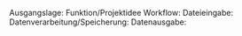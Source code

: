Ausgangslage:
Funktion/Projektidee
Workflow:
	Dateieingabe:
	Datenverarbeitung/Speicherung:
	Datenausgabe: